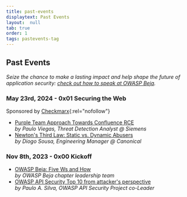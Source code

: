 ```yaml
---
title: past-events
displaytext: Past Events
layout:  null
tab: true
order: 1
tags: pastevents-tag
---
```


## Past Events

_Seize the chance to make a lasting impact and help shape the future of
application security: [check out how to speak at OWASP Beja][1]._

### May 23rd, 2024 - 0x01 Securing the Web

Sponsored by [Checkmarx][4]{:rel="nofollow"}

* [Purple Team Approach Towards Confluence RCE][5]  
  _by Paulo Viegas, Threat Detection Analyst @ Siemens_
* [Newton's Third Law: Static vs. Dynamic Abusers][6]  
  _by Diogo Sousa, Engineering Manager @ Canonical_

### Nov 8th, 2023 - 0x00 Kickoff

* [OWASP Beja: Five Ws and How][2]  
  _by OWASP Beja chapter leadership team_
* [OWASP API Security Top 10 from attacker's perspective][3]  
  _by Paulo A. Silva, OWASP API Security Project co-Leader_

[1]: /www-chapter-beja#speaking-at-owasp-beja-chapter-events
[2]: https://www.slideshare.net/owasp-beja/owasp-beja-chapter-kickoff
[3]: https://www.slideshare.net/owasp-beja/owasp-api-security-top-10-from-attackers-perspective
[4]: https://checkmarx.com/?utm_source=owasp&utm_medium=sponsorship&utm_campaign=owasp-beja
[5]: https://www.slideshare.net/slideshow/0x01-purple-team-approach-towards-confluence-rce/269418546
[6]: https://www.slideshare.net/slideshow/0x01-newton-s-third-law-static-vs-dynamic-abusers/269418612
